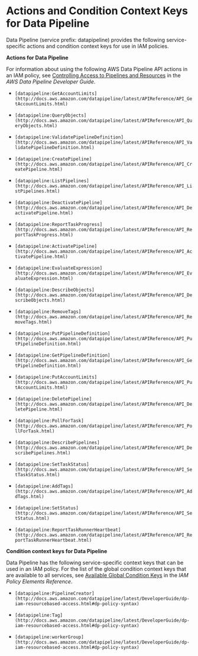 # Actions and Condition Context Keys for Data Pipeline<a name="list_datapipeline"></a>

Data Pipeline \(service prefix: datapipeline\) provides the following service\-specific actions and condition context keys for use in IAM policies\.

**Actions for Data Pipeline**

For information about using the following AWS Data Pipeline API actions in an IAM policy, see [Controlling Access to Pipelines and Resources](http://docs.aws.amazon.com/datapipeline/latest/DeveloperGuide/dp-control-access.html) in the *AWS Data Pipeline Developer Guide*\.

+ `[datapipeline:GetAccountLimits](http://docs.aws.amazon.com/datapipeline/latest/APIReference/API_GetAccountLimits.html)`

+ `[datapipeline:QueryObjects](http://docs.aws.amazon.com/datapipeline/latest/APIReference/API_QueryObjects.html)`

+ `[datapipeline:ValidatePipelineDefinition](http://docs.aws.amazon.com/datapipeline/latest/APIReference/API_ValidatePipelineDefinition.html)`

+ `[datapipeline:CreatePipeline](http://docs.aws.amazon.com/datapipeline/latest/APIReference/API_CreatePipeline.html)`

+ `[datapipeline:ListPipelines](http://docs.aws.amazon.com/datapipeline/latest/APIReference/API_ListPipelines.html)`

+ `[datapipeline:DeactivatePipeline](http://docs.aws.amazon.com/datapipeline/latest/APIReference/API_DeactivatePipeline.html)`

+ `[datapipeline:ReportTaskProgress](http://docs.aws.amazon.com/datapipeline/latest/APIReference/API_ReportTaskProgress.html)`

+ `[datapipeline:ActivatePipeline](http://docs.aws.amazon.com/datapipeline/latest/APIReference/API_ActivatePipeline.html)`

+ `[datapipeline:EvaluateExpression](http://docs.aws.amazon.com/datapipeline/latest/APIReference/API_EvaluateExpression.html)`

+ `[datapipeline:DescribeObjects](http://docs.aws.amazon.com/datapipeline/latest/APIReference/API_DescribeObjects.html)`

+ `[datapipeline:RemoveTags](http://docs.aws.amazon.com/datapipeline/latest/APIReference/API_RemoveTags.html)`

+ `[datapipeline:PutPipelineDefinition](http://docs.aws.amazon.com/datapipeline/latest/APIReference/API_PutPipelineDefinition.html)`

+ `[datapipeline:GetPipelineDefinition](http://docs.aws.amazon.com/datapipeline/latest/APIReference/API_GetPipelineDefinition.html)`

+ `[datapipeline:PutAccountLimits](http://docs.aws.amazon.com/datapipeline/latest/APIReference/API_PutAccountLimits.html)`

+ `[datapipeline:DeletePipeline](http://docs.aws.amazon.com/datapipeline/latest/APIReference/API_DeletePipeline.html)`

+ `[datapipeline:PollForTask](http://docs.aws.amazon.com/datapipeline/latest/APIReference/API_PollForTask.html)`

+ `[datapipeline:DescribePipelines](http://docs.aws.amazon.com/datapipeline/latest/APIReference/API_DescribePipelines.html)`

+ `[datapipeline:SetTaskStatus](http://docs.aws.amazon.com/datapipeline/latest/APIReference/API_SetTaskStatus.html)`

+ `[datapipeline:AddTags](http://docs.aws.amazon.com/datapipeline/latest/APIReference/API_AddTags.html)`

+ `[datapipeline:SetStatus](http://docs.aws.amazon.com/datapipeline/latest/APIReference/API_SetStatus.html)`

+ `[datapipeline:ReportTaskRunnerHeartbeat](http://docs.aws.amazon.com/datapipeline/latest/APIReference/API_ReportTaskRunnerHeartbeat.html)`

**Condition context keys for Data Pipeline**

Data Pipeline has the following service\-specific context keys that can be used in an IAM policy\. For the list of the global condition context keys that are available to all services, see [Available Global Condition Keys](reference_policies_condition-keys.md#AvailableKeys) in the *IAM Policy Elements Reference*\.

+ `[datapipeline:PipelineCreator](http://docs.aws.amazon.com/datapipeline/latest/DeveloperGuide/dp-iam-resourcebased-access.html#dp-policy-syntax)`

+ `[datapipeline:Tag](http://docs.aws.amazon.com/datapipeline/latest/DeveloperGuide/dp-iam-resourcebased-access.html#dp-policy-syntax)`

+ `[datapipeline:workerGroup](http://docs.aws.amazon.com/datapipeline/latest/DeveloperGuide/dp-iam-resourcebased-access.html#dp-policy-syntax)`